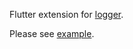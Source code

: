 Flutter extension for [logger](https://github.com/leisim/logger).

Please see [example](example/lib/main.dart).
